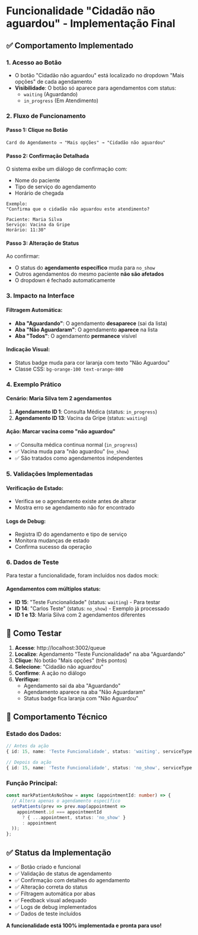 # Funcionalidade "Cidadão não aguardou" - Implementação Final

## ✅ Comportamento Implementado

### 1. **Acesso ao Botão**
- O botão "Cidadão não aguardou" está localizado no dropdown "Mais opções" de cada agendamento
- **Visibilidade**: O botão só aparece para agendamentos com status:
  - `waiting` (Aguardando)
  - `in_progress` (Em Atendimento)

### 2. **Fluxo de Funcionamento**

#### Passo 1: Clique no Botão
```
Card do Agendamento → "Mais opções" → "Cidadão não aguardou"
```

#### Passo 2: Confirmação Detalhada
O sistema exibe um diálogo de confirmação com:
- Nome do paciente
- Tipo de serviço do agendamento
- Horário de chegada
```
Exemplo:
"Confirma que o cidadão não aguardou este atendimento?

Paciente: Maria Silva
Serviço: Vacina da Gripe  
Horário: 11:30"
```

#### Passo 3: Alteração de Status
Ao confirmar:
- O status do **agendamento específico** muda para `no_show`
- Outros agendamentos do mesmo paciente **não são afetados**
- O dropdown é fechado automaticamente

### 3. **Impacto na Interface**

#### Filtragem Automática:
- **Aba "Aguardando"**: O agendamento **desaparece** (sai da lista)
- **Aba "Não Aguardaram"**: O agendamento **aparece** na lista
- **Aba "Todos"**: O agendamento **permanece** visível

#### Indicação Visual:
- Status badge muda para cor laranja com texto "Não Aguardou"
- Classe CSS: `bg-orange-100 text-orange-800`

### 4. **Exemplo Prático**

#### Cenário: Maria Silva tem 2 agendamentos
1. **Agendamento ID 1**: Consulta Médica (status: `in_progress`)
2. **Agendamento ID 13**: Vacina da Gripe (status: `waiting`)

#### Ação: Marcar vacina como "não aguardou"
- ✅ Consulta médica continua normal (`in_progress`)
- ✅ Vacina muda para "não aguardou" (`no_show`)
- ✅ São tratados como agendamentos independentes

### 5. **Validações Implementadas**

#### Verificação de Estado:
- Verifica se o agendamento existe antes de alterar
- Mostra erro se agendamento não for encontrado

#### Logs de Debug:
- Registra ID do agendamento e tipo de serviço
- Monitora mudanças de estado
- Confirma sucesso da operação

### 6. **Dados de Teste**

Para testar a funcionalidade, foram incluídos nos dados mock:

#### Agendamentos com múltiplos status:
- **ID 15**: "Teste Funcionalidade" (status: `waiting`) - Para testar
- **ID 14**: "Carlos Teste" (status: `no_show`) - Exemplo já processado
- **ID 1 e 13**: Maria Silva com 2 agendamentos diferentes

## 🧪 Como Testar

1. **Acesse**: http://localhost:3002/queue
2. **Localize**: Agendamento "Teste Funcionalidade" na aba "Aguardando"
3. **Clique**: No botão "Mais opções" (três pontos)
4. **Selecione**: "Cidadão não aguardou"
5. **Confirme**: A ação no diálogo
6. **Verifique**:
   - Agendamento sai da aba "Aguardando"
   - Agendamento aparece na aba "Não Aguardaram"
   - Status badge fica laranja com "Não Aguardou"

## 📝 Comportamento Técnico

### Estado dos Dados:
```typescript
// Antes da ação
{ id: 15, name: 'Teste Funcionalidade', status: 'waiting', serviceType: 'Consulta de Teste' }

// Depois da ação  
{ id: 15, name: 'Teste Funcionalidade', status: 'no_show', serviceType: 'Consulta de Teste' }
```

### Função Principal:
```typescript
const markPatientAsNoShow = async (appointmentId: number) => {
  // Altera apenas o agendamento específico
  setPatients(prev => prev.map(appointment => 
    appointment.id === appointmentId 
      ? { ...appointment, status: 'no_show' }
      : appointment
  ));
};
```

## ✅ Status da Implementação

- ✅ Botão criado e funcional
- ✅ Validação de status de agendamento
- ✅ Confirmação com detalhes do agendamento
- ✅ Alteração correta do status
- ✅ Filtragem automática por abas
- ✅ Feedback visual adequado
- ✅ Logs de debug implementados
- ✅ Dados de teste incluídos

**A funcionalidade está 100% implementada e pronta para uso!**
